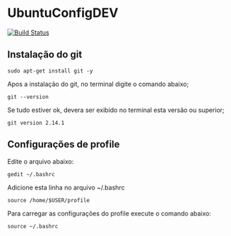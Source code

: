 # UbuntuConfigDEV

[![Build Status](https://travis-ci.org/rogrs/UbuntuConfigDEV.png?branch=master)](https://travis-ci.org/rogrs/UbuntuConfigDEV)

## Instalação do git

    sudo apt-get install git -y

Apos a instalação do git, no terminal digite o comando abaixo;

    git --version

Se tudo estiver ok, devera ser exibido no terminal esta versão ou superior;
 
    git version 2.14.1

## Configurações de profile

Edite o arquivo  abaixo:

    gedit ~/.bashrc

Adicione esta linha no arquivo ~/.bashrc

    source /home/$USER/profile


Para carregar as configurações  do profile execute o comando abaixo:

    source ~/.bashrc



